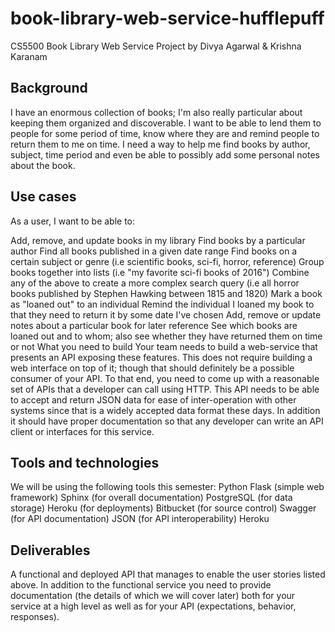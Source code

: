 # book-library-web-service-hufflepuff
CS5500 Book Library Web Service Project by Divya Agarwal & Krishna Karanam

## Background
I have an enormous collection of books; I'm also really particular about keeping them organized and discoverable. I want to be able to lend them to people for some period of time, know where they are and remind people to return them to me on time. I need a way to help me find books by author, subject, time period and even be able to possibly add some personal notes about the book.

## Use cases
As a user, I want to be able to:

Add, remove, and update books in my library
Find books by a particular author
Find all books published in a given date range
Find books on a certain subject or genre (i.e scientific books, sci-fi, horror, reference)
Group books together into lists (i.e "my favorite sci-fi books of 2016")
Combine any of the above to create a more complex search query (i.e all horror books published by Stephen Hawking between 1815 and 1820)
Mark a book as "loaned out" to an individual
Remind the individual I loaned my book to that they need to return it by some date I've chosen
Add, remove or update notes about a particular book for later reference
See which books are loaned out and to whom; also see whether they have returned them on time or not
What you need to build
Your team needs to build a web-service that presents an API exposing these features. This does not require building a web interface on top of it; though that should definitely be a possible consumer of your API. To that end, you need to come up with a reasonable set of APIs that a developer can call using HTTP. This API needs to be able to accept and return JSON data for ease of inter-operation with other systems since that is a widely accepted data format these days. In addition it should have proper documentation so that any developer can write an API client or interfaces for this service.

## Tools and technologies
We will be using the following tools this semester:
Python
Flask (simple web framework)
Sphinx (for overall documentation)
PostgreSQL (for data storage)
Heroku (for deployments)
Bitbucket (for source control)
Swagger (for API documentation)
JSON (for API interoperability)
Heroku

## Deliverables
A functional and deployed API that manages to enable the user stories listed above. In addition to the functional service you need to provide documentation (the details of which we will cover later) both for your service at a high level as well as for your API (expectations, behavior, responses).
